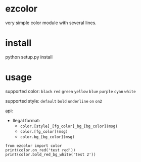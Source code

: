 # ezcolor
very simple color module with several lines.
# install
python setup.py install
# usage
supported color:
`black` `red` `green` `yellow` `blue` `purple` `cyan` `white`

supported style:
`default` `bold` `underline` `on` `on2`

api:

- llegal format: 
    - `color.[style]_[fg_color]_bg_[bg_color](msg)`
    - `color.[fg_color](msg)`
    - `color.bg_[bg_color](msg)`
```
from ezcolor import color
print(color.on_red('test red'))
print(color.bold_red_bg_white('test 2'))
```
